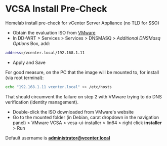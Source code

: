 # VCSA Install Pre-Check

Homelab install pre-check for vCenter Server Appliance (no TLD for SSO)

- Obtain the evaluation ISO from [VMware](https://my.vmware.com/en/group/vmware/evalcenter?p=vsphere-6)
- In DD-WRT > Services > Services > DNSMASQ > _Additional DNSMasq Options_ Box, add:

```bash
address=/vcenter.local/192.168.1.11
```

- Apply and Save

For good measure, on the PC that the image will be mounted to, for install (via root terminal):

```bash
echo "192.168.1.11 vcenter.local" >> /etc/hosts
```

That should circumvent the failure on step 2 with VMware trying to do DNS verification (identity management).

- Double-click the ISO downloaded from VMware's website
- Go to the mounted folder (in Debian, carat dropdown in the navigation panel) > VMware VCSA > vcsa-ui-installer > lin64 > right click **installer** > Run

Default username is **administrator@vcenter.local**
